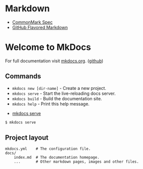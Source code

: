 # Markdown

- [CommonMark Spec](http://spec.commonmark.org/)
- [GitHub Flavored Markdown](https://help.github.com/articles/github-flavored-markdown/)


# Welcome to MkDocs

For full documentation visit [mkdocs.org](http://mkdocs.org).
([github](https://github.com/mkdocs/mkdocs))

## Commands

* `mkdocs new [dir-name]` - Create a new project.
* `mkdocs serve` - Start the live-reloading docs server.
* `mkdocs build` - Build the documentation site.
* `mkdocs help` - Print this help message.

- [mkdocs serve](docs/mkdocs.md)

~~~bash
$ mkdocs serve
~~~

## Project layout

    mkdocs.yml    # The configuration file.
    docs/
        index.md  # The documentation homepage.
        ...       # Other markdown pages, images and other files.
